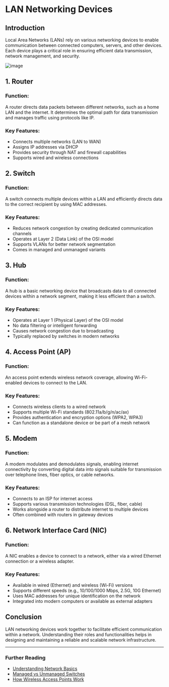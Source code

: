 # LAN Networking Devices

## Introduction
Local Area Networks (LANs) rely on various networking devices to enable communication between connected computers, servers, and other devices. Each device plays a critical role in ensuring 
efficient data transmission, network management, and security.

![image](https://github.com/user-attachments/assets/63822178-c662-462c-844b-aa311f40439e)


## 1. Router
### **Function:**
A router directs data packets between different networks, such as a home LAN and the internet. It determines the optimal path for data transmission and manages traffic using protocols like IP.

### **Key Features:**
- Connects multiple networks (LAN to WAN)
- Assigns IP addresses via DHCP
- Provides security through NAT and firewall capabilities
- Supports wired and wireless connections

## 2. Switch
### **Function:**
A switch connects multiple devices within a LAN and efficiently directs data to the correct recipient by using MAC addresses.

### **Key Features:**
- Reduces network congestion by creating dedicated communication channels
- Operates at Layer 2 (Data Link) of the OSI model
- Supports VLANs for better network segmentation
- Comes in managed and unmanaged variants

## 3. Hub
### **Function:**
A hub is a basic networking device that broadcasts data to all connected devices within a network segment, making it less efficient than a switch.

### **Key Features:**
- Operates at Layer 1 (Physical Layer) of the OSI model
- No data filtering or intelligent forwarding
- Causes network congestion due to broadcasting
- Typically replaced by switches in modern networks

## 4. Access Point (AP)
### **Function:**
An access point extends wireless network coverage, allowing Wi-Fi-enabled devices to connect to the LAN.

### **Key Features:**
- Connects wireless clients to a wired network
- Supports multiple Wi-Fi standards (802.11a/b/g/n/ac/ax)
- Provides authentication and encryption options (WPA2, WPA3)
- Can function as a standalone device or be part of a mesh network

## 5. Modem
### **Function:**
A modem modulates and demodulates signals, enabling internet connectivity by converting digital data into signals suitable for transmission over telephone lines, fiber optics, or cable networks.

### **Key Features:**
- Connects to an ISP for internet access
- Supports various transmission technologies (DSL, fiber, cable)
- Works alongside a router to distribute internet to multiple devices
- Often combined with routers in gateway devices

## 6. Network Interface Card (NIC)
### **Function:**
A NIC enables a device to connect to a network, either via a wired Ethernet connection or a wireless adapter.

### **Key Features:**
- Available in wired (Ethernet) and wireless (Wi-Fi) versions
- Supports different speeds (e.g., 10/100/1000 Mbps, 2.5G, 10G Ethernet)
- Uses MAC addresses for unique identification on the network
- Integrated into modern computers or available as external adapters

## Conclusion
LAN networking devices work together to facilitate efficient communication within a network. Understanding their roles and functionalities helps in designing and maintaining a reliable and 
scalable network infrastructure.

---

### Further Reading
- [Understanding Network Basics](https://www.cisco.com/c/en/us/solutions/enterprise-networks/what-is-networking.html)
- [Managed vs Unmanaged Switches](https://www.tp-link.com/us/blog/2021/managed-vs-unmanaged-switch/)
- [How Wireless Access Points Work](https://www.networkworld.com/article/3566769/how-wi-fi-access-points-work.html)
